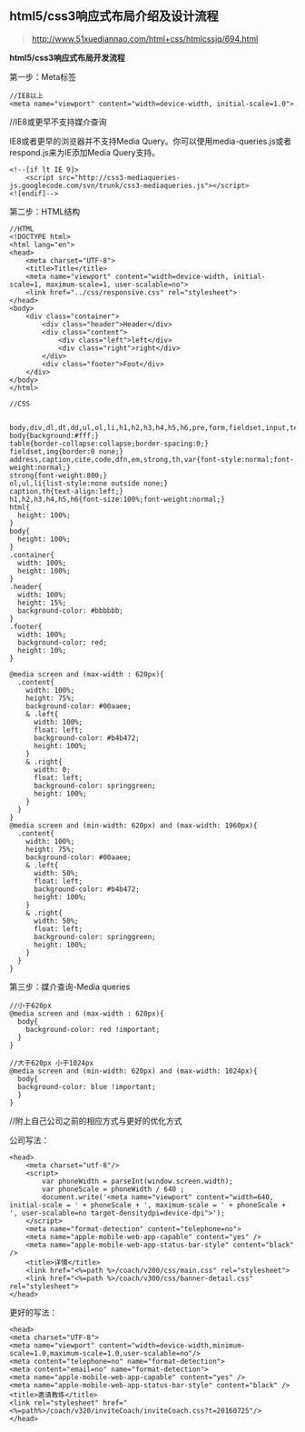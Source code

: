 html5/css3响应式布局介绍及设计流程
--
> http://www.51xuediannao.com/html+css/htmlcssjq/694.html


**html5/css3响应式布局开发流程**



第一步：Meta标签

	//IE8以上
	<meta name="viewport" content="width=device-width, initial-scale=1.0"> 


//IE8或更早不支持媒介查询

IE8或者更早的浏览器并不支持Media Query。你可以使用media-queries.js或者respond.js来为IE添加Media Query支持。 


	<!--[if lt IE 9]>    
	    <script src="http://css3-mediaqueries-js.googlecode.com/svn/trunk/css3-mediaqueries.js"></script>    
	<![endif]--> 


第二步：HTML结构

	//HTML
	<!DOCTYPE html>
	<html lang="en">
	<head>
	    <meta charset="UTF-8">
	    <title>Title</title>
	    <meta name="viewport" content="width=device-width, initial-scale=1, maximum-scale=1, user-scalable=no">
	    <link href="../css/responsive.css" rel="stylesheet">
	</head>
	<body>
	    <div class="container">
	        <div class="header">Header</div>
	        <div class="content">
	            <div class="left">left</div>
	            <div class="right">right</div>
	        </div>
	        <div class="footer">Foot</div>
	    </div>
	</body>
	</html>

	//CSS
	

	body,div,dl,dt,dd,ul,ol,li,h1,h2,h3,h4,h5,h6,pre,form,fieldset,input,textarea,p,blockquote,th,td{margin:0;padding:0;}
	body{background:#fff;}
	table{border-collapse:collapse;border-spacing:0;}
	fieldset,img{border:0 none;}
	address,caption,cite,code,dfn,em,strong,th,var{font-style:normal;font-weight:normal;}
	strong{font-weight:800;}
	ol,ul,li{list-style:none outside none;}
	caption,th{text-align:left;}
	h1,h2,h3,h4,h5,h6{font-size:100%;font-weight:normal;}
	html{
	  height: 100%;
	}
	body{
	  height: 100%;
	}
	.container{
	  width: 100%;
	  height: 100%;
	}
	.header{
	  width: 100%;
	  height: 15%;
	  background-color: #bbbbbb;
	}
	.footer{
	  width: 100%;
	  background-color: red;
	  height: 10%;
	}
	
	@media screen and (max-width : 620px){
	  .content{
	    width: 100%;
	    height: 75%;
	    background-color: #00aaee;
	    & .left{
	      width: 100%;
	      float: left;
	      background-color: #b4b472;
	      height: 100%;
	    }
	    & .right{
	      width: 0;
	      float: left;
	      background-color: springgreen;
	      height: 100%;
	    }
	  }
	}
	@media screen and (min-width: 620px) and (max-width: 1960px){
	  .content{
	    width: 100%;
	    height: 75%;
	    background-color: #00aaee;
	    & .left{
	      width: 50%;
	      float: left;
	      background-color: #b4b472;
	      height: 100%;
	    }
	    & .right{
	      width: 50%;
	      float: left;
	      background-color: springgreen;
	      height: 100%;
	    }
	  }
	}



第三步：媒介查询-Media queries

	//小于620px
	@media screen and (max-width : 620px){
	  body{
	    background-color: red !important;
	  }
	}
	
	//大于620px 小于1024px
	@media screen and (min-width: 620px) and (max-width: 1024px){
	  body{
	  background-color: blue !important;
	  } 
	}

//附上自己公司之前的相应方式与更好的优化方式

公司写法：

	<head>
	    <meta charset="utf-8"/>
	    <script>
	        var phoneWidth = parseInt(window.screen.width);
	        var phoneScale = phoneWidth / 640 ;
	        document.write('<meta name="viewport" content="width=640, initial-scale = ' + phoneScale + ', maximum-scale = ' + phoneScale + ', user-scalable=no target-densitydpi=device-dpi">');
	    </script>
	    <meta name="format-detection" content="telephone=no">
	    <meta name="apple-mobile-web-app-capable" content="yes" />
	    <meta name="apple-mobile-web-app-status-bar-style" content="black" />
	    <title>详情</title>
	    <link href="<%=path %>/coach/v200/css/main.css" rel="stylesheet">
	    <link href="<%=path %>/coach/v300/css/banner-detail.css" rel="stylesheet">
	</head>

更好的写法：

	<head>
    <meta charset="UTF-8">
    <meta name="viewport" content="width=device-width,minimum-scale=1.0,maximum-scale=1.0,user-scalable=no"/>
    <meta content="telephone=no" name="format-detection">
    <meta content="email=no" name="format-detection">
    <meta name="apple-mobile-web-app-capable" content="yes" />
    <meta name="apple-mobile-web-app-status-bar-style" content="black" />
    <title>邀请教练</title>
    <link rel="stylesheet" href="<%=path%>/coach/v320/inviteCoach/inviteCoach.css?t=20160725"/>
	</head>


